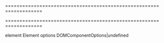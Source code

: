 <!--**
/*-------------------------------------------
    Auto-generated file. Do not modify.
-------------------------------------------

**-->
===================================================================
<!--hidden--><!--/hidden-->
===================================================================

<!--shortDescription-->

<!--/shortDescription-->

<!--paramName1-->element<!--/paramName1-->
<!--paramType1-->Element<!--/paramType1-->
<!--paramDescription1-->

<!--/paramDescription1-->

<!--paramName2-->options<!--/paramName2-->
<!--paramType2-->DOMComponentOptions|undefined<!--/paramType2-->
<!--paramDescription2-->

<!--/paramDescription2-->

<!--fullDescription-->

<!--/fullDescription-->